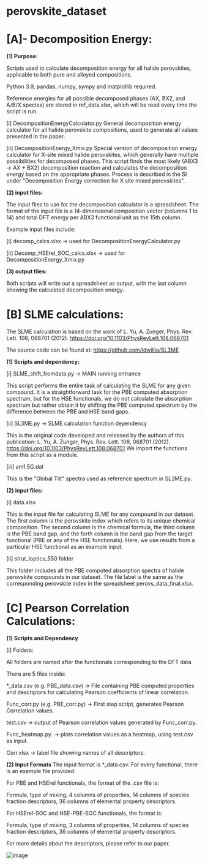 # perovskite_dataset


**[A]- Decomposition Energy:**
==============================

**(1) Purpose:**

Scripts used to calculate decomposition energy for all halide perovskites, applicable to both pure and alloyed compositions.

Python 3.9, pandas, numpy, sympy and matplotlib required.

Reference energies for all possible decomposed phases (AX, BX2, and A/B/X species) are stored in ref_data.xlsx, which will be read every time the script is run.

[i] DecompositionEnergyCalculator.py
General decomposition energy calculator for all halide perovskite compositions, used to generate all values presented in the paper.

[ii] DecompositionEnergy_Xmix.py
Special version of decomposition energy calculator for X-site mixed halide perovskites, which generally have multiple possibilities for decomposed phases. This script finds the most likely (ABX3 -> AX + BX2) decomposition reaction and calculates the decomposition energy based on the appropriate phases. Process is described in the SI under "Decomposition Energy correction for X site mixed perovskites".


**(2) input files:**

The input files to use for the decomposition calculator is a spreadsheet. 
The format of the input file is a 14-dimensional composition vector (columns 1 to 14) and total DFT energy per ABX3 functional unit as the 15th column.

Example input files include:

[i] decomp_calcs.xlsx -> used for DecompositionEnergyCalculator.py

[ii] Decomp_HSErel_SOC_calcs.xlsx -> used for DecompositionEnergy_Xmix.py


**(3) output files:**

Both scripts will write out a spreadsheet as output, with the last column showing the calculated decomposition energy.

**[B] SLME calculations:**
==========================

The SLME calculation is based on the work of L. Yu, A. Zunger, Phys. Rev. Lett. 108, 068701 (2012). https://doi.org/10.1103/PhysRevLett.108.068701

The source code can be found at: https://github.com/ldwillia/SL3ME

**(1) Scripts and dependency:**

[i] SLME_shift_fromdata.py -> MAIN running entrance

This script performs the entire task of calculating the SLME for any given compound. It is a straightforward task for the PBE computed absorption spectrum, but for the HSE functionals, we do not calculate the absorption spectrum but rather obtain it by shifting the PBE computed spectrum by the difference between the PBE and HSE band gaps.

[ii] SL3ME.py -> SLME calculation function dependency

This is the original code developed and released by the authors of this publication: L. Yu, A. Zunger, Phys. Rev. Lett. 108, 068701 (2012). https://doi.org/10.1103/PhysRevLett.108.068701 
We import the functions from this script as a module.

[iii] am1.5G.dat

This is the "Global Tilt" spectra used as reference spectrum in SL3ME.py.

**(2) input files:**

[i] data.xlsx

This is the input file for calculating SLME for any compound in our dataset. The first column is the perovskite index which refers to its unique chemical composition. The second column is the chemical formula, the third column is the PBE band gap, and the forth column is the band gap from the target functional (PBE or any of the HSE functionals).
Here, we use results from a particular HSE functional as an example input.

[ii] strut_loptics_550 folder

This folder includes all the PBE computed absorption spectra of halide perovskite compounds in our dataset. The file label is the same as the corresponding perovskite index in the spreadsheet perovs_data_final.xlsx.




**[C] Pearson Correlation Calculations:**
==========================

**(1) Scripts and Dependency**

[i] Folders:

All folders are named after the functionals corresponding to the DFT data.

There are 5 files inside:

*_data.csv (e.g. PBE_data.csv) -> File containing PBE computed properties and descriptors for calculating Pearson coefficients of linear correlation.

Func_corr.py (e.g. PBE_corr.py) -> First step script, generates Pearson Correlation values.

test.csv -> output of Pearson correlation values generated by Func_corr.py.

Func_heatmap.py. -> plots correlation values as a heatmap, using test.csv as input.

Corr.xlsx -> label file showing names of all descriptors.

**(2) Input Formats**
The input format is *_data.csv. For every functional, there is an example file provided.

For PBE and HSErel functionals, the format of the .csv file is:

Formula, type of mixing, 4 columns of properties, 14 columns of species fraction descriptors, 36 columns of elemental property descriptors.

For HSErel-SOC and HSE-PBE-SOC functionals, the format is:

Formula, type of mixing, 3 columns of properties, 14 columns of species fraction descriptors, 36 columns of elemental property descriptors.

For more details about the descriptors, please refer to our paper.





![image](https://user-images.githubusercontent.com/32602669/228574400-9792d8ef-5227-4a74-927b-fd9ad574e273.png)
